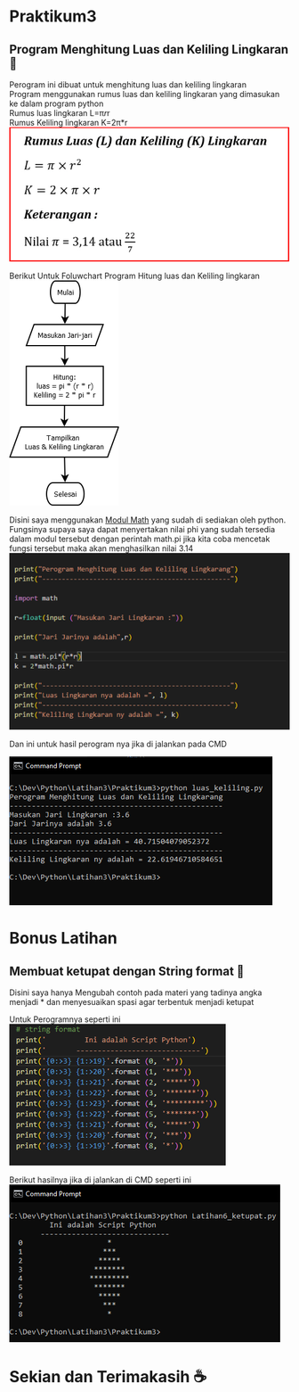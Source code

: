 # Praktikum3
## Program Menghitung Luas dan Keliling Lingkaran 🔴
Perogram ini dibuat untuk menghitung luas dan keliling lingkaran <br/>
Program menggunakan rumus luas dan keliling lingkaran yang dimasukan ke dalam program python<br/>
Rumus luas lingkaran L=π*r*r <br/>
Rumus Keliling lingkaran K=2π*r <br/>
![Gambar 1](Gambar/ss1.png)<br/>

Berikut Untuk Foluwchart Program Hitung luas dan Keliling lingkaran<br/>
![Gambar 2](Gambar/ss2.png)<br/>

Disini saya menggunakan [Modul Math](https://www.w3schools.com/python/python_math.asp)
 yang sudah di sediakan oleh python. Fungsinya supaya saya dapat menyertakan nilai phi yang sudah tersedia dalam modul tersebut dengan perintah math.pi jika kita coba mencetak fungsi tersebut maka akan menghasilkan nilai 3.14<br/>
![Gambar 3](Gambar/ss3.png)<br/>

Dan ini untuk hasil perogram nya jika di jalankan pada CMD

![Gambar 4](Gambar/ss4.png)<br/>

# Bonus Latihan 
## Membuat ketupat dengan String format 🔶

Disini saya hanya Mengubah contoh pada materi yang tadinya angka menjadi * dan menyesuaikan spasi agar terbentuk menjadi ketupat<br/>

Untuk Perogramnya seperti ini<br/>
![Gambar 5](Gambar/ss5.png)<br/>

Berikut hasilnya jika di jalankan di CMD seperti ini <br/>
![Gambar Hasil](Gambar/ss6.png)<br/>

# Sekian dan Terimakasih ☕️











 

